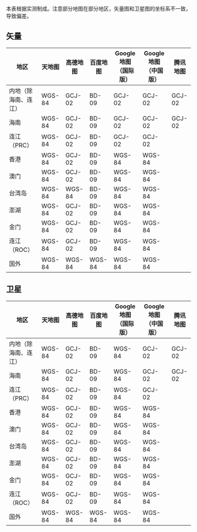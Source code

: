 本表根据实测制成。注意部分地图在部分地区，矢量图和卫星图的坐标系不一致，导致偏差。

## 矢量
|地区|天地图|高德地图|百度地图|Google 地图（国际版）|Google 地图（中国版）|腾讯地图|
|-|-|-|-|-|-|-|
|内地（除海南、连江）|WGS-84|GCJ-02|BD-09|GCJ-02|GCJ-02|GCJ-02|
|海南|WGS-84|GCJ-02|BD-09|GCJ-02|GCJ-02|GCJ-02|
|连江（PRC）|WGS-84|GCJ-02|BD-09|GCJ-02|GCJ-02||
|香港|WGS-84|GCJ-02|BD-09|WGS-84|WGS-84||
|澳门|WGS-84|GCJ-02|BD-09|WGS-84|WGS-84||
|台湾岛|WGS-84|WGS-84|BD-09|WGS-84|WGS-84||
|澎湖|WGS-84|GCJ-02|BD-09|WGS-84|WGS-84||
|金门|WGS-84|GCJ-02|BD-09|WGS-84|WGS-84||
|连江（ROC）|WGS-84|GCJ-02|BD-09|WGS-84|WGS-84||
|国外|WGS-84|WGS-84|WGS-84|WGS-84|WGS-84||

## 卫星
|地区|天地图|高德地图|百度地图|Google 地图（国际版）|Google 地图（中国版）|腾讯地图|
|-|-|-|-|-|-|-|
|内地（除海南、连江）|WGS-84|GCJ-02|BD-09|WGS-84|GCJ-02|GCJ-02|
|海南|WGS-84|GCJ-02|BD-09|WGS-84|GCJ-02|GCJ-02|
|连江（PRC）|WGS-84|GCJ-02|BD-09|WGS-84|GCJ-02||
|香港|WGS-84|GCJ-02|BD-09|WGS-84|WGS-84||
|澳门|WGS-84|GCJ-02|BD-09|WGS-84|WGS-84||
|台湾岛|WGS-84|GCJ-02|BD-09|WGS-84|WGS-84||
|澎湖|WGS-84|GCJ-02|BD-09|WGS-84|WGS-84||
|金门|WGS-84|GCJ-02|BD-09|WGS-84|WGS-84||
|连江（ROC）|WGS-84|GCJ-02|BD-09|WGS-84|WGS-84||
|国外|WGS-84|WGS-84|WGS-84|WGS-84|WGS-84||
